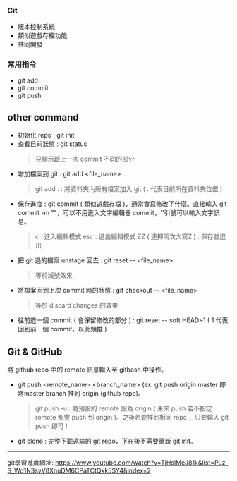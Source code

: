 ### Git
- 版本控制系統
- 類似遊戲存檔功能
- 共同開發

### 常用指令
- git add
- git commit
- git push

## other command
- 初始化 repo : git init
- 查看目前狀態 : git status
  > 只顯示跟上一次 commit 不同的部分
- 增加檔案到 git : git add <file_name>
  > git add . : 將資料夾內所有檔案加入 git ( . 代表目前所在資料夾位置 )
- 保存進度 : git commit ( 類似遊戲存檔 )，通常會寫修改了什麼。直接輸入  git commit -m ""，可以不用進入文字編輯器 commit，''引號可以輸入文字訊息。
  > c : 進入編輯模式
  > esc : 退出編輯模式
  > ZZ ( 連押兩次大寫Z ) : 保存並退出
- 把 git 過的檔案 unstage 回去 : git reset -- <file_name>
  > 等於減號效果
- 將檔案回到上次 commit 時的狀態 : git checkout -- <file_name>
  > 等於 discard changes 的效果
- 往前退一個 commit ( 會保留修改的部分 ) : git reset -- soft HEAD~1 ( 1 代表回到前一個 commit，以此類推 )

## Git & GitHub
將 github repo 中的 remote 訊息輸入至 gitbash 中操作。
- git push <remote_name> <branch_name> (ex. git push origin master 即將master branch 推到 origin (github repo)。
  > git push -u : 將預設的 remote 設為 origin ( 未來 push 若不指定 remote 都會 push 到 origin )。之後若要推到相同 repo ，只要輸入 git push 即可 !
- git clone <link> : 完整下載遠端的 git repo，下在後不需要重新 git init。

--------------

git學習進度網址: https://www.youtube.com/watch?v=TjHslMeJ81k&list=PLz-S_Wd1N3svV8XnuDM6CPaTCtQkk5SY4&index=2
